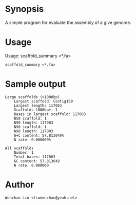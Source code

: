# Synopsis
A simple program for evaluate the assembly of a give genome.

# Usage

Usage: scaffold_summary <*.fa>

`scaffold_summary <*.fa>`

# Sample output 

```
Large scaffolds (>1000bp)
	Largest scaffold: Contig150
	Largest length: 117003
	Scaffolds 1000bp+: 1
	Bases in largest scaffold: 117003
	N50 scaffold: 1
	N90 length: 117003
	N90 scaffold: 1
	N90 length: 117003
	G+C content: 57.813049%
	N rate: 0.000000%

All scaffolds
	Number: 1
	Total bases: 117003
	GC content: 57.813049
	N rate: 0.000000
```

# Author
	Wenchao Lin <liwnenchao@yeah.net>

